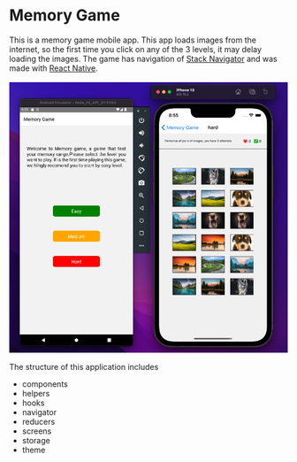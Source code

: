 # Memory Game


This is a memory game mobile app. This app loads images from the internet, so the first time you click on any of the 3 levels, it may delay loading the images. The game has navigation of [Stack Navigator](https://reactnavigation.org/docs/stack-navigator/) and was made with [React Native](https://reactnative.dev/).
\
\
![****](/App-view.png)


The structure of this application includes

- components
- helpers
- hooks
- navigator
- reducers
- screens
- storage
- theme